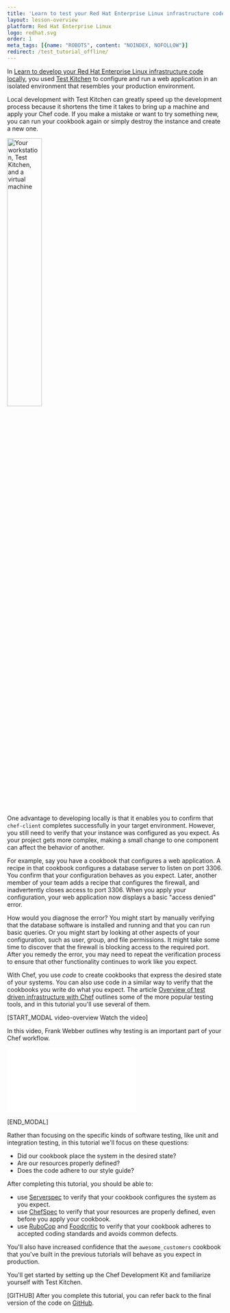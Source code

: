 ```yaml
---
title: 'Learn to test your Red Hat Enterprise Linux infrastructure code'
layout: lesson-overview
platform: Red Hat Enterprise Linux
logo: redhat.svg
order: 1
meta_tags: [{name: "ROBOTS", content: "NOINDEX, NOFOLLOW"}]
redirect: /test_tutorial_offline/
---
```

In [Learn to develop your Red Hat Enterprise Linux infrastructure code locally](/local-development/rhel/), you used [Test Kitchen](http://kitchen.ci) to configure and run a web application in an isolated environment that resembles your production environment.

Local development with Test Kitchen can greatly speed up the development process because it shortens the time it takes to bring up a machine and apply your Chef code. If you make a mistake or want to try something new, you can run your cookbook again or simply destroy the instance and create a new one.

<img src="/assets/images/networks/workstation-vm.png" style="width:40%; box-shadow: none;" alt="Your workstation, Test Kitchen, and a virtual machine" />

One advantage to developing locally is that it enables you to confirm that `chef-client` completes successfully in your target environment. However, you still need to verify that your instance was configured as you expect. As your project gets more complex, making a small change to one component can affect the behavior of another.

For example, say you have a cookbook that configures a web application. A recipe in that cookbook configures a database server to listen on port 3306. You confirm that your configuration behaves as you expect. Later, another member of your team adds a recipe that configures the firewall, and inadvertently closes access to port 3306. When you apply your configuration, your web application now displays a basic "access denied" error.

How would you diagnose the error? You might start by manually verifying that the database software is installed and running and that you can run basic queries. Or you might start by looking at other aspects of your configuration, such as user, group, and file permissions. It might take some time to discover that the firewall is blocking access to the required port. After you remedy the error, you may need to repeat the verification process to ensure that other functionality continues to work like you expect.

With Chef, you use _code_ to create cookbooks that express the desired state of your systems. You can also use code in a similar way to verify that the cookbooks you write do what you expect. The article [Overview of test driven infrastructure with Chef](/skills/test-driven-development/) outlines some of the more popular testing tools, and in this tutorial you'll use several of them.

[START_MODAL video-overview Watch the video]

In this video, Frank Webber outlines why testing is an important part of your Chef workflow.

<iframe class="embedded-video" src="//www.youtube.com/embed/HnalNLa8Pbo" frameborder="0" allowfullscreen></iframe>

[END_MODAL]

Rather than focusing on the specific kinds of software testing, like unit and integration testing, in this tutorial we'll focus on these questions:

* Did our cookbook place the system in the desired state?
* Are our resources properly defined?
* Does the code adhere to our style guide?

After completing this tutorial, you should be able to:

* use [Serverspec](http://serverspec.org) to verify that your cookbook configures the system as you expect.
* use [ChefSpec](http://sethvargo.github.io/chefspec/) to verify that your resources are properly defined, even before you apply your cookbook.
* use [RuboCop](https://github.com/bbatsov/rubocop) and [Foodcritic](http://acrmp.github.io/foodcritic/) to verify that your cookbook adheres to accepted coding standards and avoids common defects.

You'll also have increased confidence that the `awesome_customers` cookbook that you've built in the previous tutorials will behave as you expect in production.

You'll get started by setting up the Chef Development Kit and familiarize yourself with Test Kitchen.

[GITHUB] After you complete this tutorial, you can refer back to the final version of the code on [GitHub](https://github.com/learn-chef/test-your-infrastructure-code-rhel).
